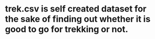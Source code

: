 # trek.csv is self created dataset for the sake of finding out whether it is good to go for trekking or not.

